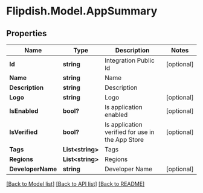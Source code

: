 # Flipdish.Model.AppSummary
## Properties

Name | Type | Description | Notes
------------ | ------------- | ------------- | -------------
**Id** | **string** | Integration Public Id | [optional] 
**Name** | **string** | Name | 
**Description** | **string** | Description | 
**Logo** | **string** | Logo | [optional] 
**IsEnabled** | **bool?** | Is application enabled | [optional] 
**IsVerified** | **bool?** | Is application verified for use in the App Store | [optional] 
**Tags** | **List&lt;string&gt;** | Tags | 
**Regions** | **List&lt;string&gt;** | Regions | 
**DeveloperName** | **string** | Developer Name | [optional] 

[[Back to Model list]](../README.md#documentation-for-models) [[Back to API list]](../README.md#documentation-for-api-endpoints) [[Back to README]](../README.md)

